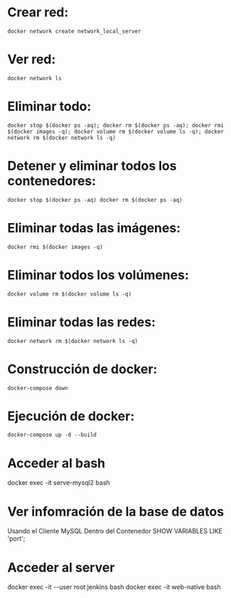 # Crear red: 
`
docker network create network_local_server
`

# Ver red: 
`
docker network ls
`

# Eliminar todo: 
`
docker stop $(docker ps -aq); docker rm $(docker ps -aq); docker rmi $(docker images -q); docker volume rm $(docker volume ls -q); docker network rm $(docker network ls -q)
`

# Detener y eliminar todos los contenedores: 
`
docker stop $(docker ps -aq)
docker rm $(docker ps -aq)
`

# Eliminar todas las imágenes:
`
docker rmi $(docker images -q)
`

# Eliminar todos los volúmenes:
`
docker volume rm $(docker volume ls -q)
`

# Eliminar todas las redes:
`
docker network rm $(docker network ls -q)
`

# Construcción de docker:
`
docker-compose down
`

# Ejecución de docker:
`
docker-compose up -d --build
`

# Acceder al bash
docker exec -it serve-mysql2 bash

# Ver infomración de la base de datos
Usando el Cliente MySQL Dentro del Contenedor
SHOW VARIABLES LIKE 'port';

# Acceder al server
docker exec -it --user root jenkins bash
docker exec -it web-native bash

